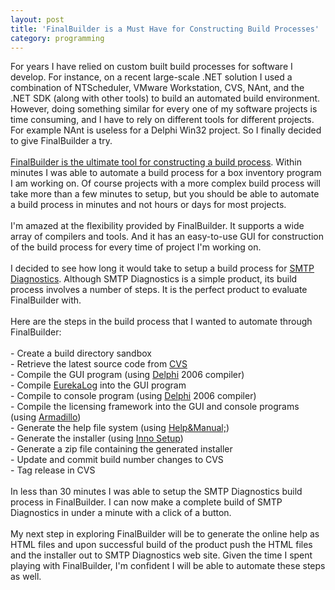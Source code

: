 ```yaml
---
layout: post
title: 'FinalBuilder is a Must Have for Constructing Build Processes'
category: programming
---
```


For years I have relied on custom built build processes for software I develop.  For instance, on a recent large-scale .NET solution I used a combination of NTScheduler, VMware Workstation, CVS, NAnt, and the .NET SDK (along with other tools) to build an automated build environment.  However, doing something similar for every one of my software projects is time consuming, and I have to rely on different tools for different projects.  For example NAnt is useless for a Delphi Win32 project.  So I finally decided to give FinalBuilder a try.<br /><br /><a href="http://www.finalbuilder.com/">FinalBuilder is the ultimate tool for constructing a build process</a>.  Within minutes I was able to automate a build process for a box inventory program I am working on.  Of course projects with a more complex build process will take more than a few minutes to setup, but you should be able to automate a build process in minutes and not hours or days for most projects.  <br /><br />I'm amazed at the flexibility provided by FinalBuilder.  It supports a wide array of compilers and tools.  And it has an easy-to-use GUI for construction of the build process for every time of project I'm working on.<br /><br />I decided to see how long it would take to setup a build process for <a href="http://www.smtpdiagnostics.com/">SMTP Diagnostics</a>.  Although SMTP Diagnostics is a simple product, its build process involves a number of steps.  It is the perfect product to evaluate FinalBuilder with.  <br /><br />Here are the steps in the build process that I wanted to automate through FinalBuilder:<br /><br />- Create a build directory sandbox<br />- Retrieve the latest source code from <a href="http://www.cvsnt.org">CVS</a><br />- Compile the GUI program (using <a href="http://www.borland.com/delphi">Delphi</a> 2006 compiler)<br />- Compile <a href="http://www.eurekalog.com/">EurekaLog</a> into the GUI program<br />- Compile to console program (using <a href="http://www.borland.com/delphi">Delphi</a> 2006 compiler)<br />- Compile the licensing framework into the GUI and console programs (using <a href="http://www.siliconrealms.com/software.shtml">Armadillo</a>)<br />- Generate the help file system (using <a href="http://www.ec-software.com/hmpage.htm">Help&amp;Manual;</a>)<br />- Generate the installer (using <a href="http://www.jrsoftware.org/isinfo.php">Inno Setup</a>)<br />- Generate a zip file containing the generated installer<br />- Update and commit build number changes to CVS<br />- Tag release in CVS<br /><br />In less than 30 minutes I was able to setup the SMTP Diagnostics build process in FinalBuilder.  I can now make a complete build of SMTP Diagnostics in under a minute with a click of a button.  <br /><br />My next step in exploring FinalBuilder will be to generate the online help as HTML files and upon successful build of the product push the HTML files and the installer out to SMTP Diagnostics web site.  Given the time I spent playing with FinalBuilder, I'm confident I will be able to automate these steps as well.
